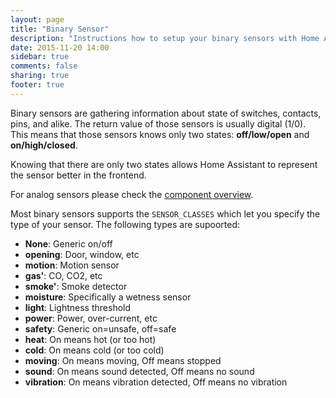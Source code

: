 ```yaml
---
layout: page
title: "Binary Sensor"
description: "Instructions how to setup your binary sensors with Home Assistant."
date: 2015-11-20 14:00
sidebar: true
comments: false
sharing: true
footer: true
---
```


Binary sensors are gathering information about state of switches, contacts, pins, and alike. The return value of those sensors is usually digital (1/0). This means that those sensors knows only two states: **off/low/open** and **on/high/closed**.

Knowing that there are only two states allows Home Assistant to represent the sensor better in the frontend.

For analog sensors please check the [component overview](https://home-assistant.io/components/#sensor).

Most binary sensors supports the `SENSOR_CLASSES` which let you specify the type of your sensor. The following types are supoorted:

- **None**: Generic on/off
- **opening**: Door, window, etc
- **motion**: Motion sensor
- **gas'**: CO, CO2, etc
- **smoke'**: Smoke detector
- **moisture**: Specifically a wetness sensor
- **light**: Lightness threshold
- **power**: Power, over-current, etc
- **safety**: Generic on=unsafe, off=safe
- **heat**: On means hot (or too hot)
- **cold**: On means cold (or too cold)
- **moving**: On means moving, Off means stopped
- **sound**: On means sound detected, Off means no sound
- **vibration**: On means vibration detected, Off means no vibration

